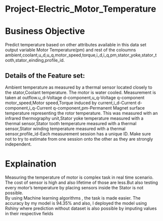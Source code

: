 # Project-Electric_Motor_Temperature
# Business Objective
Predict temperature based on other attributes available in this data set output variable Motor Temperature(pm) and rest of the coloumns ambient,coolant,u_d,u_q,motor_speed,torque,i_d,i_q,pm,stator_yoke,stator_tooth,stator_einding,profile_id.

## Details of the Feature set:
Ambient temperature as measured by a thermal sensor located closely to the stator,Coolant temperature. The motor is water cooled. Measurement is taken at outflow.u_d-Voltage d-component,u_q-Voltage q-component motor_speed,Motor speed,Torque induced by current,i_d-Current d-component,i_q-Current q-component,pm-Permanent Magnet surface temperature representing the rotor temperature. This was measured with an infrared thermography unit,Stator yoke temperature measured with a thermal sensor,Stator tooth temperature measured with a thermal sensor,Stator winding temperature measured with a thermal sensor,profile_id-Each measurement session has a unique ID. Make sure not to try to estimate from one session onto the other as they are strongly independent.

# Explaination
Measuring the temperature of motor is complex task in real time scenario. The cost of sensor is high and also lifetime of those are less.But also testing every motor’s temperature by placing sensors inside the Stator is not possible.  
By using Machine learning algorithms , the task is made easier. The accuracy by my model is 94.35% and also, I deployed the model using Rshiny  where prediction without dataset is also possible by imputing values in their respective fields 
